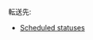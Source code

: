 <div>

転送先:

-   [Scheduled statuses](/Scheduled_statuses "Scheduled statuses")

</div>

<div>

</div>

